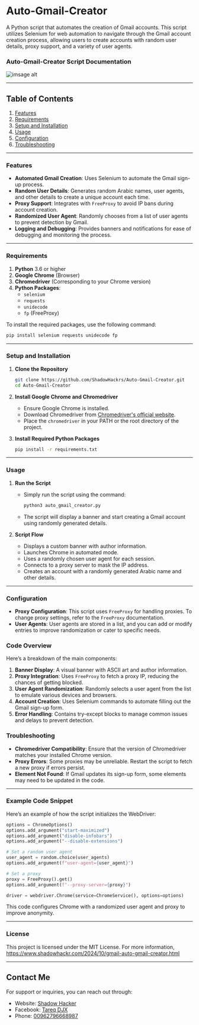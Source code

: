 # Auto-Gmail-Creator
A Python script that automates the creation of Gmail accounts. This script utilizes Selenium for web automation to navigate through the Gmail account creation process, allowing users to create accounts with random user details, proxy support, and a variety of user agents.
### Auto-Gmail-Creator Script Documentation

![imsage alt](https://github.com/ShadowHackrs/Auto-Gmail-Creator/blob/0c2a186b388d29cd2b1787277615e9d3e79f8d4a/Screenshot%202024-10-26%20015006.png)

---

## Table of Contents
1. [Features](#features)
2. [Requirements](#requirements)
3. [Setup and Installation](#setup-and-installation)
4. [Usage](#usage)
5. [Configuration](#configuration)
6. [Troubleshooting](#troubleshooting)

---

### Features

- **Automated Gmail Creation**: Uses Selenium to automate the Gmail sign-up process.
- **Random User Details**: Generates random Arabic names, user agents, and other details to create a unique account each time.
- **Proxy Support**: Integrates with `FreeProxy` to avoid IP bans during account creation.
- **Randomized User Agent**: Randomly chooses from a list of user agents to prevent detection by Gmail.
- **Logging and Debugging**: Provides banners and notifications for ease of debugging and monitoring the process.

---

### Requirements

1. **Python** 3.6 or higher
2. **Google Chrome** (Browser)
3. **Chromedriver** (Corresponding to your Chrome version)
4. **Python Packages**:
   - `selenium`
   - `requests`
   - `unidecode`
   - `fp` (FreeProxy)

To install the required packages, use the following command:

```bash
pip install selenium requests unidecode fp
```

---

### Setup and Installation

1. **Clone the Repository**
   ```bash
   git clone https://github.com/ShadowHackrs/Auto-Gmail-Creator.git
   cd Auto-Gmail-Creator
   ```

2. **Install Google Chrome and Chromedriver**
   - Ensure Google Chrome is installed.
   - Download Chromedriver from [Chromedriver's official website](https://sites.google.com/chromium.org/driver/).
   - Place the `chromedriver` in your PATH or the root directory of the project.

3. **Install Required Python Packages**
   ```bash
   pip install -r requirements.txt
   ```

---

### Usage

1. **Run the Script**
   - Simply run the script using the command:
     ```bash
     python3 auto_gmail_creator.py
     ```
   - The script will display a banner and start creating a Gmail account using randomly generated details.

2. **Script Flow**
   - Displays a custom banner with author information.
   - Launches Chrome in automated mode.
   - Uses a randomly chosen user agent for each session.
   - Connects to a proxy server to mask the IP address.
   - Creates an account with a randomly generated Arabic name and other details.

---

### Configuration

- **Proxy Configuration**: This script uses `FreeProxy` for handling proxies. To change proxy settings, refer to the `FreeProxy` documentation.
- **User Agents**: User agents are stored in a list, and you can add or modify entries to improve randomization or cater to specific needs.

### Code Overview

Here’s a breakdown of the main components:

1. **Banner Display**: A visual banner with ASCII art and author information.
2. **Proxy Integration**: Uses `FreeProxy` to fetch a proxy IP, reducing the chances of getting blocked.
3. **User Agent Randomization**: Randomly selects a user agent from the list to emulate various devices and browsers.
4. **Account Creation**: Uses Selenium commands to automate filling out the Gmail sign-up form.
5. **Error Handling**: Contains try-except blocks to manage common issues and delays to prevent detection.

### Troubleshooting

- **Chromedriver Compatibility**: Ensure that the version of Chromedriver matches your installed Chrome version.
- **Proxy Errors**: Some proxies may be unreliable. Restart the script to fetch a new proxy if errors persist.
- **Element Not Found**: If Gmail updates its sign-up form, some elements may need to be updated in the code.

---

### Example Code Snippet

Here’s an example of how the script initializes the WebDriver:

```python
options = ChromeOptions()
options.add_argument("start-maximized")
options.add_argument("disable-infobars")
options.add_argument("--disable-extensions")

# Set a random user agent
user_agent = random.choice(user_agents)
options.add_argument(f"user-agent={user_agent}")

# Set a proxy
proxy = FreeProxy().get()
options.add_argument(f"--proxy-server={proxy}")

driver = webdriver.Chrome(service=ChromeService(), options=options)
```

This code configures Chrome with a randomized user agent and proxy to improve anonymity.

---

### License

This project is licensed under the MIT License. For more information, https://www.shadowhackr.com/2024/10/gmail-auto-gmail-creator.html

--- 
## Contact Me

For support or inquiries, you can reach out through:

- Website: [Shadow Hacker](https://www.shadowhackr.com)
- Facebook: [Tareq DJX](https://www.facebook.com/Tareq.DJX/)
- Phone: [00962796668987](tel:00962796668987)


